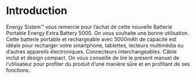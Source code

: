 # Introduction
Energy Sistem™ vous remercie pour l’achat de cette nouvelle Batterie Portable Energy Extra
Battery 5000. On vous souhaite une bonne utilisation. Cette batterie portable et rechargeable
avec 5000mAh de capacité est idéale pour recharger votre smartphone, tablettes, lecteurs
multimédia ou d’autres appareils électroniques. Connecteurs interchangeables. Câble inclut et design compact.
On vous conseille de lire le présent manuel de l’utilisateur pour profiter du produit d’une manière
sûre et en profitant de ses fonctions.
